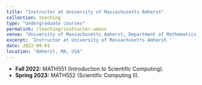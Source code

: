 ```yaml
---
title: "Instructor at University of Massachusetts Amherst"
collection: teaching
type: "Undergraduate courses"
permalink: /teaching/instructor-umass
venue: "University of Massachusetts Amherst, Department of Mathematics and Statistics"
excerpt: 'Instructor at University of Massachusetts Amherst.'
date: 2022-09-01
location: "Amherst, MA, USA"
---
```


* **Fall 2022:** MATH551 (Introduction to Scientific Computing).
* **Spring 2023:** MATH552 (Scientific Computing II).

